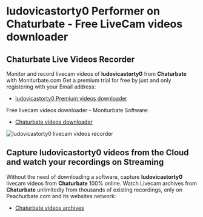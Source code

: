 # ludovicastorty0 Performer on Chaturbate - Free LiveCam videos downloader

## Chaturbate Live Videos Recorder

Monitor and record livecam videos of **ludovicastorty0** from **Chaturbate** with Moniturbate.com
Get a premium trial for free by just and only registering with your Email address:
* [ludovicastorty0 Premium videos downloader](https://moniturbate.com/request-demo-licence-key.html)

Free livecam videos downloader - Moniturbate Software:
* [Chaturbate videos downloader](https://moniturbate.com/moniturbate-download-software.html)

![ludovicastorty0 livecam videos recorder](https://peachurnet.com/templates/moniturbate-software.png)


## Capture ludovicastorty0 videos from the Cloud and watch your recordings on Streaming

Without the need of downloading a software, capture **ludovicastorty0** livecam videos from **Chaturbate** 100% online.
Watch Livecam archives from **Chaturbate** unlimitedly from thousands of existing recordings, only on Peachurbate.com and its websites network:
* [Chaturbate videos archives](https://peachurnet.com/)